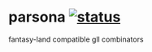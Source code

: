 parsona [![status](https://secure.travis-ci.org/forestbelton/parsona.png)](http://travis-ci.org/forestbelton/parsona)
=======

fantasy-land compatible gll combinators

